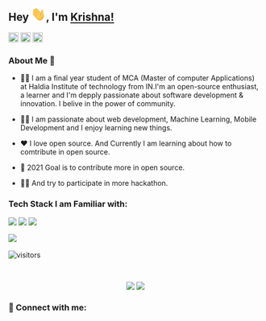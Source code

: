 ## Hey <img src="hi.gif" width="29px">, I'm  <a href="https://krishnapro.github.io/" target="_blank">Krishna!</a>




<!--
**Krishnapro/Krishnapro** is a ✨ _special_ ✨ repository because its `README.md` (this file) appears on your GitHub profile. -->

<a href="https://www.linkedin.com/in/krishnakumar25/"><img src="https://camo.githubusercontent.com/c8a9c5b414cd812ad6a97a46c29af67239ddaeae08c41724ff7d945fb4c047e5/68747470733a2f2f6564656e742e6769746875622e696f2f537570657254696e7949636f6e732f696d616765732f7376672f6c696e6b6564696e2e737667" width="20" height="20"></a>
<a href="https://twitter.com/kkrishn95"><img src="https://camo.githubusercontent.com/35b0b8bfbd8840f35607fb56ad0a139047fd5d6e09ceb060c5c6f0a5abd1044c/68747470733a2f2f6564656e742e6769746875622e696f2f537570657254696e7949636f6e732f696d616765732f7376672f747769747465722e737667" width="20" height="20"></a>
<a href="mailto:krishnachaurasia1998@gmail.com"><img src="https://camo.githubusercontent.com/4a3dd8d10a27c272fd04b2ce8ed1a130606f95ea6a76b5e19ce8b642faa18c27/68747470733a2f2f6564656e742e6769746875622e696f2f537570657254696e7949636f6e732f696d616765732f7376672f676d61696c2e737667" width="20" height="20"></a>

 

 

### About Me 🚀

- :man_student: I am a final year student of MCA (Master of computer Applications) at Haldia Institute of technology from IN.I'm an open-source enthusiast, a learner and I'm depply passionate about software development & innovation. I belive in the power of community.



- :technologist: I am passionate about web development, Machine Learning, Mobile Development and I enjoy learning new things.

-  ❤️ I love open source. And Currently I am learning about how to comtribute in open source.

- :dart: 2021 Goal is to contribute more in open source.
- :technologist: And try to participate in more hackathon.





### Tech Stack I am Familiar with:

<img src="https://img.shields.io/badge/HTML5-E34F26?style=for-the-badge&logo=html5&logoColor=white" > <img src="https://img.shields.io/badge/CSS3-1572B6?style=for-the-badge&logo=css3&logoColor=white"> <img src="https://img.shields.io/badge/JavaScript-F7DF1E?style=for-the-badge&logo=javascript&logoColor=black"> <img src="https://img.shields.io/badge/Node.js-43853D?style=for-the-badge&logo=node.js&logoColor=white" alt="">
<img src="https://img.shields.io/badge/C-00599C?style=for-the-badge&logo=c&logoColor=white" alt="">
<img src="https://img.shields.io/badge/C%2B%2B-00599C?style=for-the-badge&logo=c%2B%2B&logoColor=white" alt="">
<img src="https://img.shields.io/badge/Java-ED8B00?style=for-the-badge&logo=java&logoColor=white" alt="">
<img src="https://img.shields.io/badge/React-20232A?style=for-the-badge&logo=react&logoColor=61DAFB" alt="">
<img src="https://img.shields.io/badge/Python-3776AB?style=for-the-badge&logo=python&logoColor=white" alt="">
<img src="	https://img.shields.io/badge/jQuery-0769AD?style=for-the-badge&logo=jquery&logoColor=white" alt="">
<img src="https://img.shields.io/badge/Git-F05032?style=for-the-badge&logo=git&logoColor=white" alt="">
<img src="https://img.shields.io/badge/GitHub-100000?style=for-the-badge&logo=github&logoColor=white" alt="">
<img src="https://img.shields.io/badge/Bootstrap-563D7C?style=for-the-badge&logo=bootstrap&logoColor=white" alt="">

 

<img src="https://github-readme-stats.vercel.app/api?username=Krishnapro&count_private=true&show_icons=true&theme=tokyonight"/>


</br>

![visitors](https://visitor-badge.laobi.icu/badge?page_id=Krishnapro.Krishnapro)

</br>
 
<p align="center">
<img width="48%" src="https://github-readme-stats.vercel.app/api/top-langs/?username=Krishnapro&langs_count=10&count_private=true&layout=compact&theme=tokyonight"/>

<img width="48%" src="https://github-readme-streak-stats.herokuapp.com/?user=Krishnapro&theme=tokyonight"/>
</p>

 
### 🤝 Connect with me:
<a href="mailto:krishnachaurasia1998@gmail.com"> <img src="https://img.shields.io/badge/Gmail-D14836?style=for-the-badge&logo=gmail&logoColor=white" alt=""></a>
<a href="https://www.linkedin.com/in/krishna-kumar-759b411a1/"> <img src="https://img.shields.io/badge/LinkedIn-0077B5?style=for-the-badge&logo=linkedin&logoColor=white" alt=""></a>
<a href="https://twitter.com/kkrishn95"><img src="https://img.shields.io/badge/Twitter-1DA1F2?style=for-the-badge&logo=twitter&logoColor=white" alt=""></a>
